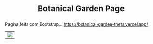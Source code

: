 # <p align="center"><span style="font-size: 26px;">Botanical Garden Page</span></p>

Pagina feita com Bootstrap... https://botanical-garden-theta.vercel.app/

<table>
  <tr>
    <td>
      <img src="https://i.ibb.co/80H6rcQ/botanical-garde.png"><https://imgbb.com> 
    </td>
  </tr>
</table>
 
